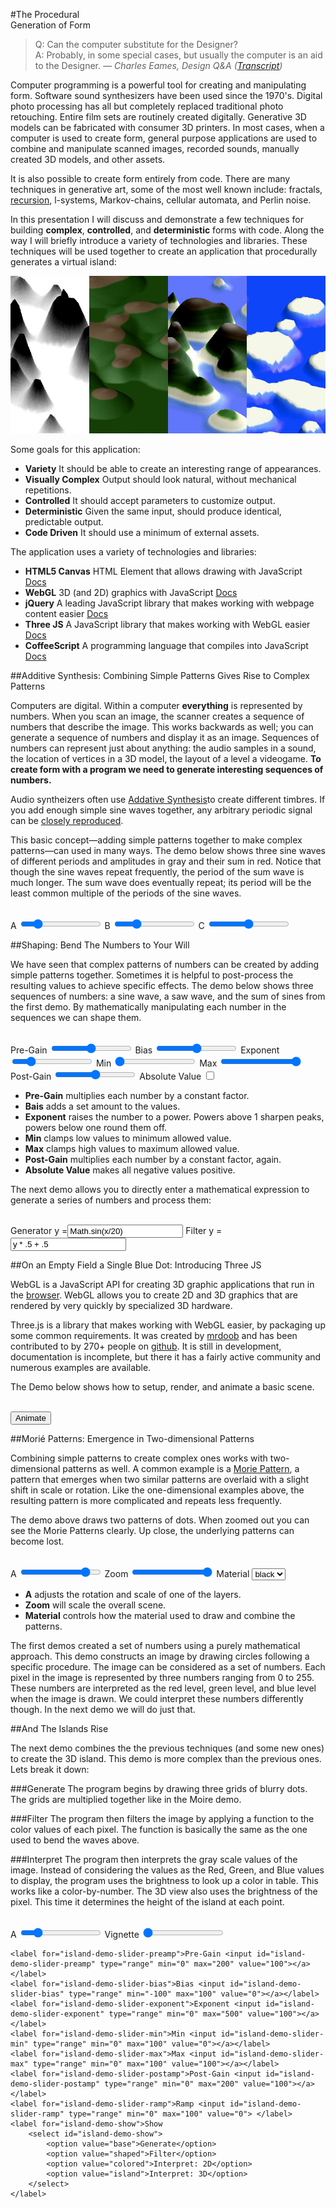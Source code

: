 #The Procedural<br/>Generation of Form

> Q: Can the computer substitute for the Designer? <br/>
> A: Probably, in some special cases, but usually the computer is an aid to the Designer.
> <cite>— Charles Eames, Design Q&A ([Transcript](http://markwunsch.com/blog/2008/09/27/design-q-a-with-charles-eames.html))</cite>

Computer programming is a powerful tool for creating and manipulating form. Software sound synthesizers have been used since the 1970's. Digital photo processing has all but completely replaced traditional photo retouching. Entire film sets are routinely created digitally. Generative 3D models can be fabricated with consumer 3D printers. In most cases, when a computer is used to create form, general purpose applications are used to combine and manipulate scanned images, recorded sounds, manually created 3D models, and other assets.

It is also possible to create form entirely from code. There are many techniques in generative art, some of the most well known include: fractals, [recursion](http://recursivedrawing.com/), l-systems, Markov-chains, cellular automata, and Perlin noise.

In this presentation I will discuss and demonstrate a few techniques for building **complex**, **controlled**, and **deterministic** forms with code. Along the way I will briefly introduce a variety of technologies and libraries. These techniques will be used together to create an application that procedurally generates a virtual island:

<img class="figure" alt="island samples" src="images/island_samples.jpg" />

Some goals for this application:

- **Variety** It should be able to create an interesting range of appearances.
- **Visually Complex** Output should look natural, without mechanical repetitions.
- **Controlled** It should accept parameters to customize output.
- **Deterministic** Given the same input, should produce identical, predictable output.
- **Code Driven** It should use a minimum of external assets.


The application uses a variety of technologies and libraries:

- **HTML5 Canvas** HTML Element that allows drawing with JavaScript [Docs](https://developer.mozilla.org/en-US/docs/HTML/Canvas)
- **WebGL** 3D (and 2D) graphics with JavaScript [Docs](https://developer.mozilla.org/en-US/docs/Web/WebGL)
- **jQuery** A leading JavaScript library that makes working with webpage content easier [Docs](http://jquery.com/)
- **Three JS** A JavaScript library that makes working with WebGL easier [Docs](http://threejs.org/)
- **CoffeeScript** A programming language that compiles into JavaScript [Docs](http://coffeescript.org/)


##Additive Synthesis: Combining Simple Patterns Gives Rise to Complex Patterns

Computers are digital. Within a computer **everything** is represented by numbers. When you scan an image, the scanner creates a sequence of numbers that describe the image. This works backwards as well; you can generate a sequence of numbers and display it as an image. Sequences of numbers can represent just about anything: the audio samples in a sound, the location of vertices in a 3D model, the layout of a level a videogame. **To create form with a program we need to generate interesting sequences of numbers.**

Audio syntheizers often use [Addative Synthesis](http://en.wikipedia.org/wiki/Additive_synthesis)to create different timbres. If you add enough simple sine waves together, any arbitrary periodic signal can be <a href="http://en.wikipedia.org/wiki/Fourier_series">closely reproduced</a>. 

This basic concept—adding simple patterns together to make complex patterns—can used in many ways. The demo below shows three sine waves of different periods and amplitudes in gray and their sum in red. Notice that though the sine waves repeat frequently, the period of the sum wave is much longer. The sum wave does eventually repeat; its period will be the least common multiple of the periods of the sine waves.

<div id="additive-demo" class="demo"><img src="images/2x1.png" /></div>
<div class = "demo-controls">
	<label for="additive-demo-slider-a">A <input id="additive-demo-slider-a" type="range" min="2" max="100" value="20"></input></label>
	<label for="additive-demo-slider-b">B <input id="additive-demo-slider-b" type="range" min="2" max="100" value="27"></input></label>
	<label for="additive-demo-slider-c">C <input id="additive-demo-slider-c" type="range" min="2" max="100" value="51"></input></label>
</div>
<div><script type="text/coffeescript" src="scripts/additive.coffee"></script></div>

##Shaping: Bend The Numbers to Your Will

We have seen that complex patterns of numbers can be created by adding simple patterns together. Sometimes it is helpful to post-process the resulting values to achieve specific effects. The demo below shows three sequences of numbers: a sine wave, a saw wave, and the sum of sines from the first demo. By mathematically manipulating each number in the sequences we can shape them.

<div id="shaping-demo" class="demo"><img src="images/2x1.png" /></div>
<div class = "demo-controls">
	<label for="shaping-demo-slider-preamp">Pre-Gain <input id="shaping-demo-slider-preamp" type="range" min="0" max="200" value="100"></input></label>
	<label for="shaping-demo-slider-bias">Bias <input id="shaping-demo-slider-bias" type="range" min="-100" max="100" value="0"></input></label>
	<label for="shaping-demo-slider-exponent">Exponent <input id="shaping-demo-slider-exponent" type="range" min="0" max="500" value="100"></input></label>
	<label for="shaping-demo-slider-min">Min <input id="shaping-demo-slider-min" type="range" min="-100" max="100" value="-100"></input></label>
	<label for="shaping-demo-slider-max">Max <input id="shaping-demo-slider-max" type="range" min="-100" max="100" value="100"></input></label>
	<label for="shaping-demo-slider-postamp">Post-Gain <input id="shaping-demo-slider-postamp" type="range" min="0" max="200" value="100"></input></label>
	<label for="shaping-demo-slider-abs">Absolute Value <input id="shaping-demo-slider-abs" type="checkbox"></input></label>
</div>
<div><script type="text/coffeescript" src="scripts/shaping.coffee"></script></div>

- **Pre-Gain** multiplies each number by a constant factor.
- **Bais** adds a set amount to the values.
- **Exponent** raises the number to a power. Powers above 1 sharpen peaks, powers below one round them off.
- **Min** clamps low values to minimum allowed value.
- **Max** clamps high values to maximum allowed value.
- **Post-Gain** multiplies each number by a constant factor, again.
- **Absolute Value** makes all negative values positive.


The next demo allows you to directly enter a mathematical expression to generate a series of numbers and process them:

<div id="shaping-two-demo" class="demo"><img src="images/2x1.png" /></div>
<div class = "demo-controls">
	<label class="full" for="shaping-two-demo-generator">Generator 
		<span><span class="prefix">y =</span><input id="shaping-two-demo-generator" type="text" value="Math.sin(x/20)"></input></span>
	</label>
	<label class="full" for="shaping-two-demo-filter">Filter 
		<span><span class="prefix">y =</span><input id="shaping-two-demo-filter" type="text" value="y * .5 + .5"></input></span>
	</label>
</div>
<div><script type="text/coffeescript" src="scripts/shaping_two.coffee"></script></div>


##On an Empty Field a Single Blue Dot: Introducing Three JS

WebGL is a JavaScript API for creating 3D graphic applications that run in the [browser](http://caniuse.com/#search=webgl). WebGL allows you to create 2D and 3D graphics that are rendered by very quickly by specialized 3D hardware.

Three.js is a library that makes working with WebGL easier, by packaging up some common requirements. It was created by [mrdoob](http://www.mrdoob.com/) and has been contributed to by 270+ people on [github](https://github.com/mrdoob/three.js). It is still in development, documentation is incomplete, but there it has a fairly active community and numerous examples are available.

The Demo below shows how to setup, render, and animate a basic scene.

<div id="setup-demo" class="demo"><img src="images/2x1.png" /></div>
<div class = "demo-controls">
	<button id="setup-demo-button-animate">Animate</button>
</div>
<div><script type="text/coffeescript" src="scripts/setup_threejs.coffee"></script></div>


##Morié Patterns: Emergence in Two-dimensional Patterns

Combining simple patterns to create complex ones works with two-dimensional patterns as well. A common example is a [Morie Pattern](http://en.wikipedia.org/wiki/Moir%C3%A9_pattern), a pattern that emerges when two similar patterns are overlaid with a slight shift in scale or rotation. Like the one-dimensional examples above, the resulting pattern is more complicated and repeats less frequently.

The demo above draws two patterns of dots. When zoomed out you can see the Morie Patterns clearly. Up close, the underlying patterns can become lost.

<div id="morie-demo" class="demo"><img src="images/2x1.png" /></div>
<div class = "demo-controls">
	<label for="morie-demo-slider-a">A <input id="morie-demo-slider-a" type="range" min="0" max="100" value="85"></label>
	<label for="morie-demo-slider-zoom">Zoom <input id="morie-demo-slider-zoom" type="range" min="50" max="500" value="500"></label>
	<label for="morie-demo-menu-material">Material 
		<select id="morie-demo-menu-material">
			<option value="black">black</option> 
			<option value="color">color</option> 
			<option value="blur">blur</option> 
		</select>
	</label>
</div>
<div><script type="text/coffeescript" src="scripts/morie.coffee"></script></div>

- **A** adjusts the rotation and scale of one of the layers.
- **Zoom** will scale the overall scene.
- **Material** controls how the material used to draw and combine the patterns.

The first demos created a set of numbers using a purely mathematical approach. This demo constructs an image by drawing circles following a specific procedure. The image can be considered as a set of numbers. Each pixel in the image is represented by three numbers ranging from 0 to 255. These numbers are interpreted as the red level, green level, and blue level when the image is drawn. We could interpret these numbers differently though. In the next demo we will do just that.



##And The Islands Rise

The next demo combines the the previous techniques (and some new ones) to create the 3D island. This demo is more complex than the previous ones. Lets break it down:

###Generate
The program begins by drawing three grids of blurry dots. The grids are multiplied together like in the Moire demo.

###Filter
The program then filters the image by applying a function to the color values of each pixel. The function is basically the same as the one used to bend the waves above.

###Interpret
The program then interprets the gray scale values of the image. Instead of considering the values as the Red, Green, and Blue values to display, the program uses the brightness to look up a color in table. This works like a color-by-number. The 3D view also uses the brightness of the pixel. This time it determines the height of the island at each point.

<div id="island-demo" class="demo"><img src="images/2x1.png" /></div>
<div class = "demo-controls">
	<label for="island-demo-slider-a">A <input id="island-demo-slider-a" type="range" min="2" max="100" value="20"> </label>
	<label for="island-demo-slider-vignette">Vignette <input id="island-demo-slider-vignette" type="range" min="0" max="100" value="0"> </label>
	
	<label for="island-demo-slider-preamp">Pre-Gain <input id="island-demo-slider-preamp" type="range" min="0" max="200" value="100"></a></label>
	<label for="island-demo-slider-bias">Bias <input id="island-demo-slider-bias" type="range" min="-100" max="100" value="0"></a></label>
	<label for="island-demo-slider-exponent">Exponent <input id="island-demo-slider-exponent" type="range" min="0" max="500" value="100"></a></label>
	<label for="island-demo-slider-min">Min <input id="island-demo-slider-min" type="range" min="0" max="100" value="0"></a></label>
	<label for="island-demo-slider-max">Max <input id="island-demo-slider-max" type="range" min="0" max="100" value="100"></a></label>
	<label for="island-demo-slider-postamp">Post-Gain <input id="island-demo-slider-postamp" type="range" min="0" max="200" value="100"></a></label>
	<label for="island-demo-slider-ramp">Ramp <input id="island-demo-slider-ramp" type="range" min="0" max="100" value="0"> </label>
	<label for="island-demo-show">Show 
		<select id="island-demo-show">
			<option value="base">Generate</option> 
			<option value="shaped">Filter</option> 
			<option value="colored">Interpret: 2D</option> 
			<option value="island">Interpret: 3D</option> 
		</select>
	</label>
</div>
<div><script type="text/coffeescript" src="scripts/islands.coffee"></script></div>



